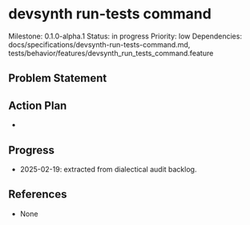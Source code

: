 # devsynth run-tests command
Milestone: 0.1.0-alpha.1
Status: in progress
Priority: low
Dependencies: docs/specifications/devsynth-run-tests-command.md, tests/behavior/features/devsynth_run_tests_command.feature

## Problem Statement
<description>


## Action Plan
- <tasks>

## Progress
- 2025-02-19: extracted from dialectical audit backlog.

## References
- None
